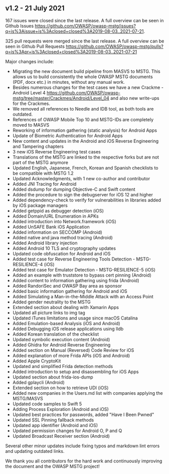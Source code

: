 ## v1.2 - 21 July 2021

167 issues were closed since the last release. A full overview can be seen in Github Issues <https://github.com/OWASP/owasp-mstg/issues?q=is%3Aissue+is%3Aclosed+closed%3A2019-08-03..2021-07-21>.

325 pull requests were merged since the last release. A full overview can be seen in Github Pull Requests <https://github.com/OWASP/owasp-mstg/pulls?q=is%3Apr+is%3Aclosed+closed%3A2019-08-03..2021-07-21>

Major changes include:

- Migrating the new document build pipeline from MASVS to MSTG. This allows us to build consistently the whole OWASP MSTG documents (PDF, docx etc.) in minutes, without any manual work.
- Besides numerous changes for the test cases we have a new Crackme - Android Level 4 <https://github.com/OWASP/owasp-mstg/tree/master/Crackmes/Android/Level_04> and also new write-ups for the Crackmes.
- We removed all references to Needle and IDB tool, as both tools are outdated.
- References of OWASP Mobile Top 10 and MSTG-IDs are completely moved to MASVS
- Reworking of information gathering (static analysis) for Android Apps
- Update of Biometric Authentication for Android Apps
- New content and updates in the Android and iOS Reverse Engineering and Tampering chapters
- 3 new iOS Reverse Engineering test cases
- Translations of the MSTG are linked to the respective forks but are not part of the MSTG anymore
- Updated English, Japanese, French, Korean and Spanish checklists to be compatible with MSTG 1.2
- Updated Acknowledgments, with 1 new co-author and contributor
- Added JNI Tracing for Android
- Added dsdump for dumping Objective-C and Swift content
- Added the procedure to sign the debugserver for iOS 12 and higher
- Added dependency-check to verify for vulnerabilities in libraries added by iOS package managers
- Added getppid as debugger detection (iOS)
- Added Domain/URL Enumeration in APKs
- Added introduction into Network.framework (iOS)
- Added UnSAFE Bank iOS Application
- Added information on SECCOMP (Android)
- Added native and java method tracing (Android)
- Added Android library injection
- Added Android 10 TLS and cryptography updates
- Updated code obfuscation for Android and iOS
- Added test case for Reverse Engineering Tools Detection - MSTG-RESILIENCE-4 (iOS)
- Added test case for Emulator Detection - MSTG-RESILIENCE-5 (iOS)
- Added an example with truststore to bypass cert pinning (Android)
- Added content to information gathering using frida (Android)
- Added RandoriSec and OWASP Bay area as sponsor
- Added basic information gathering for Android and iOS
- Added Simulating a Man-in-the-Middle Attack with an Access Point
- Added gender neutrality to the MSTG
- Extended section about dealing with Xamarin Apps
- Updated all picture links to img tag
- Updated iTunes limitations and usage since macOS Catalina
- Added Emulation-based Analysis (iOS and Android)
- Added Debugging iOS release applications using lldb
- Added Korean translation of the checklist
- Updated symbolic execution content (Android)
- Added Ghidra for Android Reverse Engineering
- Added section on Manual (Reversed) Code Review for iOS
- Added explanation of more Frida APIs (iOS and Android)
- Added Apple CryptoKit
- Updated and simplified Frida detection methods
- Added introduction to setup and disassembling for iOS Apps
- Updated section about frida-ios-dump
- Added gplaycli (Android)
- Extended section on how to retrieve UDI (iOS)
- Added new companies in the Users.md list with companies applying the MSTG/MASVS
- Updated code samples to Swift 5
- Adding Process Exploration (Android and iOS)
- Updated best practices for passwords, added "Have I Been Pwned"
- Updated SSL Pinning fallback methods
- Updated app identifier (Android and iOS)
- Updated permission changes for Android O, P and Q
- Updated Broadcast Receiver section (Android)

Several other minor updates include fixing typos and markdown lint errors and updating outdated links.

We thank you all contributors for the hard work and continuously improving the document and the OWASP MSTG project!
